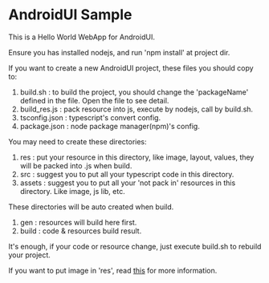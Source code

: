# AndroidUI Sample

This is a Hello World WebApp for AndroidUI. 

Ensure you has installed nodejs, and run 'npm install' at project dir.

If you want to create a new AndroidUI project, these files you should copy to:

1. build.sh : to build the project, you should change the 'packageName' defined in the file. Open the file to see detail.
2. build_res.js : pack resource into js, execute by nodejs, call by build.sh.
3. tsconfig.json : typescript's convert config.
3. package.json : node package manager(npm)'s config.


You may need to create these directories:

1. res : put your resource in this directory, like image, layout, values, they will be packed into .js when build.
2. src : suggest you to put all your typescript code in this directory.
3. assets : suggest you to put all your 'not pack in' resources in this directory. Like image, js lib, etc.


These directories will be auto created when build.

1. gen : resources will build here first.
2. build : code & resources build result.


It's enough, if your code or resource change, just execute build.sh to rebuild your project.

If you want to put image in 'res', read [this](https://github.com/linfaxin/AndroidUI4Web-HelloWorld/tree/master/res/image) for more information.

